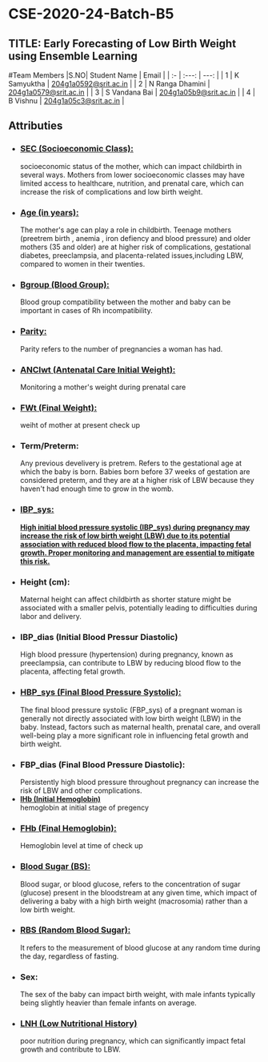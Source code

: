 <h1>CSE-2020-24-Batch-B5</h1>
<h2>TITLE: Early Forecasting of Low Birth Weight using Ensemble Learning</h2>

#Team Members
|S.NO|  Student Name            |           Email       |
| :- |     :---:                |      ---:             |
| 1  | K Samyuktha              | 204g1a0592@srit.ac.in |
| 2  | N Ranga Dhamini          | 204g1a0579@srit.ac.in |
| 3  | S Vandana Bai            | 204g1a05b9@srit.ac.in |
| 4  | B Vishnu                 | 204g1a05c3@srit.ac.in |
<h2>Attributies</h2>
<ul>
  <li><b><u><h3>SEC (Socioeconomic Class):</h3> </u></b></li>socioeconomic status of the mother, which can impact childbirth in several ways. Mothers from lower socioeconomic classes may have limited access to healthcare, nutrition, and prenatal care, which can increase the risk of complications and low birth weight.
  <li><b><u><h3>Age (in years):</h3></u></b></li>The mother's age can play a role in childbirth. Teenage mothers (preetrem birth , anemia , iron defiency and blood pressure) and older mothers (35 and older) are at higher risk of complications, gestational diabetes, preeclampsia, and placenta-related issues,including LBW, compared to women in their twenties.
  <li><b><u> <h3>Bgroup (Blood Group):</h3></li></u></b>Blood group compatibility between the mother and baby can be important in cases of Rh incompatibility.
    <li><b><u><h3>Parity:</h3></li></u></b>Parity refers to the number of pregnancies a woman has had. 
    <li><b><u><h3>ANCIwt (Antenatal Care Initial Weight):</h3></li></u></b> Monitoring a mother's weight during prenatal care 
      <li><u><b><h3>FWt (Final Weight):</h3></b></u></li>weiht of mother at present check up
  <li><h3>Term/Preterm:</h3></li>Any previous develivery is pretrem. Refers to the gestational age at which the baby is born. Babies born before 37 weeks of gestation are considered preterm, and they are at a higher risk of LBW because they haven't had enough time to grow in the womb.
  <li><b><u><h3>IBP_sys:</h3>High initial blood pressure systolic (IBP_sys) during pregnancy may increase the risk of low birth weight (LBW) due to its potential association with reduced blood flow to the placenta, impacting fetal growth. Proper monitoring and management are essential to mitigate this risk.</u></b></li>
 <li><h3> Height (cm):</h3></li> Maternal height can affect childbirth as shorter stature might be associated with a smaller pelvis, potentially leading to difficulties during labor and delivery.
   <li><h3> IBP_dias (Initial Blood Pressur Diastolic)</h3></li> High blood pressure (hypertension) during pregnancy, known as preeclampsia, can contribute to LBW by reducing blood flow to the placenta, affecting fetal growth.
    <li><b><u><h3>HBP_sys  (Final Blood Pressure Systolic):</h3></u></b></li>The final blood pressure systolic (FBP_sys) of a pregnant woman is generally not directly associated with low birth weight (LBW) in the baby. Instead, factors such as maternal health, prenatal care, and overall well-being play a more significant role in influencing fetal growth and birth weight.
      <li><h3>FBP_dias (Final Blood Pressure Diastolic):</h3></li>Persistently high blood pressure throughout pregnancy can increase the risk of LBW and other complications.
      <li><b><u>IHb (Initial Hemoglobin)</li></u></b>hemoglobin at initial stage of pregency
        <li><b><u><h3> FHb (Final Hemoglobin):</h3></li></u></b>Hemoglobin level at time of check up
        <li><b><u><h3>Blood Sugar (BS):</h3></u></b></li> Blood sugar, or blood glucose, refers to the concentration of sugar (glucose) present in the bloodstream at any given time, which impact of delivering a baby with a high birth weight (macrosomia) rather than a low birth weight.
        <li><u><b><h3>RBS (Random Blood Sugar):</h3></u></b></li> It refers to the measurement of blood glucose at any random time during the day, regardless of fasting.
        <li><u><b></u><h3>Sex:</h3></li></b></u>The sex of the baby can impact birth weight, with male infants typically being slightly heavier than female infants on average.
        <li><u><b><h3>LNH (Low Nutritional History)</h3></u></b></li> poor nutrition during pregnancy, which can significantly impact fetal growth and contribute to LBW.
        
</ul>
